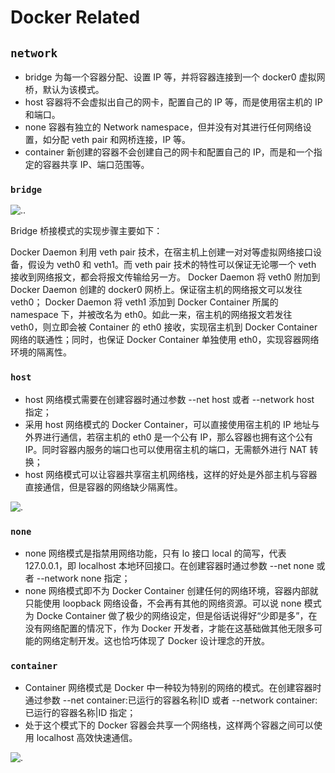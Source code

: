 # Docker Related

## `network`

- bridge 为每一个容器分配、设置 IP 等，并将容器连接到一个 docker0 虚拟网桥，默认为该模式。
- host 容器将不会虚拟出自己的网卡，配置自己的 IP 等，而是使用宿主机的 IP 和端口。
- none 容器有独立的 Network namespace，但并没有对其进行任何网络设置，如分配 veth pair 和网桥连接，IP 等。
- container 新创建的容器不会创建自己的网卡和配置自己的 IP，而是和一个指定的容器共享 IP、端口范围等。

### `bridge`

![..](https://p3-juejin.byteimg.com/tos-cn-i-k3u1fbpfcp/4f5206a75a884cc2968ceb1f6c14acb6~tplv-k3u1fbpfcp-zoom-1.image)

Bridge 桥接模式的实现步骤主要如下：

Docker Daemon 利用 veth pair 技术，在宿主机上创建一对对等虚拟网络接口设备，假设为 veth0 和 veth1。而
veth pair 技术的特性可以保证无论哪一个 veth 接收到网络报文，都会将报文传输给另一方。
Docker Daemon 将 veth0 附加到 Docker Daemon 创建的 docker0 网桥上。保证宿主机的网络报文可以发往 veth0；
Docker Daemon 将 veth1 添加到 Docker Container 所属的 namespace 下，并被改名为 eth0。如此一来，宿主机的网络报文若发往 veth0，则立即会被 Container 的 eth0 接收，实现宿主机到 Docker Container 网络的联通性；同时，也保证 Docker Container 单独使用 eth0，实现容器网络环境的隔离性。

### `host`

- host 网络模式需要在创建容器时通过参数 --net host 或者 --network host 指定；
- 采用 host 网络模式的 Docker Container，可以直接使用宿主机的 IP 地址与外界进行通信，若宿主机的 eth0 是一个公有 IP，那么容器也拥有这个公有 IP。同时容器内服务的端口也可以使用宿主机的端口，无需额外进行 NAT 转换；
- host 网络模式可以让容器共享宿主机网络栈，这样的好处是外部主机与容器直接通信，但是容器的网络缺少隔离性。

![.](https://p3-juejin.byteimg.com/tos-cn-i-k3u1fbpfcp/32ab62e6be9d4b4dbe9280ca3b9206f9~tplv-k3u1fbpfcp-zoom-1.image)

### `none`

- none 网络模式是指禁用网络功能，只有 lo 接口 local 的简写，代表 127.0.0.1，即 localhost 本地环回接口。在创建容器时通过参数 --net none 或者 --network none 指定；
- none 网络模式即不为 Docker Container 创建任何的网络环境，容器内部就只能使用 loopback 网络设备，不会再有其他的网络资源。可以说 none 模式为 Docke Container 做了极少的网络设定，但是俗话说得好“少即是多”，在没有网络配置的情况下，作为 Docker 开发者，才能在这基础做其他无限多可能的网络定制开发。这也恰巧体现了 Docker 设计理念的开放。

### `container`

- Container 网络模式是 Docker 中一种较为特别的网络的模式。在创建容器时通过参数 --net container:已运行的容器名称|ID 或者 --network container:已运行的容器名称|ID 指定；
- 处于这个模式下的 Docker 容器会共享一个网络栈，这样两个容器之间可以使用 localhost 高效快速通信。

![.](https://p3-juejin.byteimg.com/tos-cn-i-k3u1fbpfcp/905bc296603243ad8ee09e13b651e5ba~tplv-k3u1fbpfcp-zoom-1.image)
